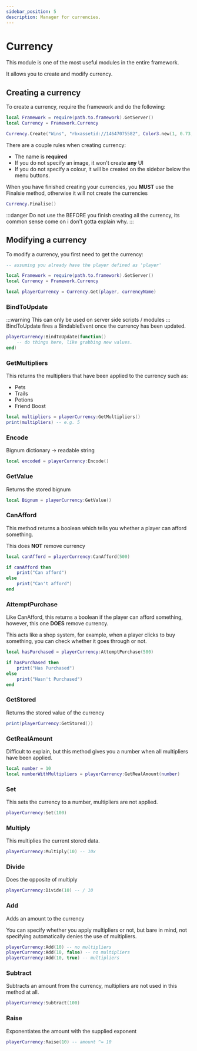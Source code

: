 ```yaml
---
sidebar_position: 5
description: Manager for currencies.
---
```


# Currency
This module is one of the most useful modules in the entire framework.

It allows you to create and modify currency.

## Creating a currency
To create a currency, require the framework and do the following:
```lua
local Framework = require(path.to.framework).GetServer()
local Currency = Framework.Currency

Currency.Create("Wins", "rbxassetid://14647075582", Color3.new(1, 0.73, 0))
```
There are a couple rules when creating currency:
- The name is **required**
- If you do not specify an image, it won't create **any** UI
- If you do not specify a colour, it will be created on the sidebar below the menu buttons.

When you have finished creating your currencies, you **MUST** use the Finalsie method, otherwise it will not create the currencies
```lua
Currency.Finalise()
```
:::danger
Do not use the BEFORE you finish creating all the currency, its common sense come on i don't gotta explain why.
:::

## Modifying a currency
To modify a currency, you first need to get the currency:
```lua
-- assuming you already have the player defined as 'player'

local Framework = require(path.to.framework).GetServer()
local Currency = Framework.Currency

local playerCurrency = Currency.Get(player, currencyName)
```

### BindToUpdate
:::warning
This can only be used on server side scripts / modules
:::
BindToUpdate fires a BindableEvent once the currency has been updated.
```lua
playerCurrency:BindToUpdate(function()
    -- do things here, like grabbing new values.
end)
```

### GetMultipliers
This returns the multipliers that have been applied to the currency such as:
- Pets
- Trails
- Potions
- Friend Boost

```lua
local multipliers = playerCurrency:GetMultipliers()
print(multipliers) -- e.g. 5
```

### Encode
Bignum dictionary -> readable string

```lua
local encoded = playerCurrency:Encode()
```

### GetValue
Returns the stored bignum

```lua
local Bignum = playerCurrency:GetValue()
```

### CanAfford
This method returns a boolean which tells you whether a player can afford something.

This does **NOT** remove currency

```lua
local canAfford = playerCurrency:CanAfford(500)

if canAfford then
    print("Can afford")
else
    print("Can't afford")
end
```

### AttemptPurchase
Like CanAfford, this returns a boolean if the player can afford something, however, this one **DOES** remove currency.

This acts like a shop system, for example, when a player clicks to buy something, you can check whether it goes through or not.

```lua
local hasPurchased = playerCurrency:AttemptPurchase(500)

if hasPurchased then
    print("Has Purchased")
else
    print("Hasn't Purchased")
end
```

### GetStored
Returns the stored value of the currency
```lua
print(playerCurrency:GetStored())
```

### GetRealAmount
Difficult to explain, but this method gives you a number when all multipliers have been applied.

```lua
local number = 10
local numberWithMultipliers = playerCurrency:GetRealAmount(number)
```

### Set
This sets the currency to a number, multipliers are not applied.
```lua
playerCurrency:Set(100)
```

### Multiply
This multiplies the current stored data.
```lua
playerCurrency:Multiply(10) -- 10x
```

### Divide
Does the opposite of multiply
```lua
playerCurrency:Divide(10) -- / 10
```

### Add
Adds an amount to the currency

You can specify whether you apply multipliers or not, but bare in mind, not specifying automatically denies the use of multipliers.

```lua
playerCurrency:Add(10) -- no multipliers
playerCurrency:Add(10, false) -- no multipliers
playerCurrency:Add(10, true) -- multipliers
```

### Subtract
Subtracts an amount from the currency, multipliers are not used in this method at all.

```lua
playerCurrency:Subtract(100)
```

### Raise
Exponentiates the amount with the supplied exponent

```lua
playerCurrency:Raise(10) -- amount ^= 10
```
